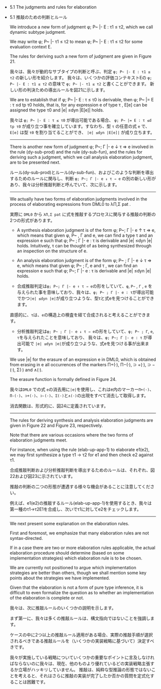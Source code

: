 - 5.1 The judgments and rules for elaboration

- 5.1 推敲のための判断とルール

	We introduce a new form of judgment φ; P~ |- E : τ1 ≤ τ2, which we call dynamic subtype judgment.

	We may write φ; P~ |- τ1 ≤ τ2 to mean φ; P~ |- E : τ1 ≤ τ2 for some evaluation context E.

	The rules for deriving such a new form of judgment are given in Figure 21.


	我々は、我々が動的なサブタイプの判断と呼ぶ、判定 `φ; P~ |- E : τ1 ≤ τ2` の新しい形を紹介します。
	我々は、いくつかの評価コンテキストEの `φ; P~ |- E : τ1 ≤ τ2` の意味で `φ; P~ |- τ1 ≤ τ2` と書くことができます。
	新しい形の判決ための導出ルールを図21に示します。


	We are to establish that if φ; P~ |- E : τ ≤ τ0 is derivable, then φ; P~ |= E : τ ≤d tp τ0 holds, that is, for any expression e of type τ , E[e] can be assigned the type τ0 and |e| ≤dyn |E[e]| holds.


	我々は `φ; P~ |- E : τ ≤ τ0` が導出可能である場合、 `φ; P~ |= E : τ ≤d tp τ0` が成り立つ事を確立しています。すなわち、型 `τ` の任意の式 `e` で、 `E[e]` は型 `τ0` を割り当てることができ、 `|e| ≤dyn |E[e]|` が成り立ちます。

	----

	There is another new form of judgment φ; P~; Γ |- e ↓ τ ⇒ e involved in the rule (dy-sub-prod) and the rule (dy-sub-fun), and the rules for deriving such a judgment, which we call analysis elaboration judgment, are to be presented next.

	ルール(dy-sub-prod)とルール(dy-sub-fun)、およびこのような判断を導出するためのルールに関与し、判断 `φ; P~; Γ |- e ↓ τ ⇒ e` の別の新しい形があり、我々は分析推敲判断と呼んでいて、次に示します。

	----

	We actually have two forms of elaboration judgments involved in the process of elaborating expressions from DML0 to λΠ,Σ pat .

	実際に `DML0` から `λΠ,Σ pat` に式を推敲するプロセスに関与する推敲の判断の2つの形式があります。

	- A synthesis elaboration judgment is of the form φ; P~; Γ |- e ↑ τ ⇒ e, which means that given φ, P~ , Γ and e, we can find a type τ and an expression e such that φ; P~ ; Γ |- e : τ is derivable and |e| ≤dyn |e| holds.
		Intuitively, τ can be thought of as being synthesized through an inspection on the structure of e.
	- An analysis elaboration judgment is of the form φ; P~ ; Γ |- e ↓ τ ⇒ e, which means that given φ; P~ ; Γ, e and τ , we can find an expression e such that φ; P~; Γ |- e : τ is derivable and |e| ≤dyn |e| holds.
	
	- 合成推敲判定は`φ; P~; Γ |- e ↑ τ ⇒ e`の形をしていて、`φ`, `P~` , `Γ` , `e` を与えられた事を意味しており、我々は、`φ; P~ ; Γ |- e : τ`が導出可能でかつ`|e| ≤dyn |e|`が成り立つような、型τと式eを見つけることができます。

	直感的に、`τ`は、`e`の構造上の検査を経て合成されると考えることができます。
	- 分析推敲判定は`φ; P~ ; Γ |- e ↓ τ ⇒ e`の形をしていて、`φ; P~ ; Γ`, `e`, `τ`を与えられたことを意味しており、
	我々は、`φ; P~; Γ |- e : τ` が導出可能で `|e| ≤dyn |e|`が成り立つような、式eを見つける事が出来ます。

	We use |e| for the erasure of an expression e in DML0, which is obtained from erasing in e all occurrences of the markers Π+(·), Π−(·), ⊃ +(·), ⊃ −(·), Σ(·) and ∧(·).

	The erasure function is formally defined in Figure 24.

	我々は`DML0` での式 `e`の消去用に`|e|`を使用し、これはe内のマーカー`Π+(·)`、`Π-(·)`、`⊃+(·)`、`⊃-(·)`、`Σ(·)`と`∧(·)`の出現をすべて消去して取得します。

	消去関数は、形式的に、図24に定義されています。

	----

	The rules for deriving synthesis and analysis elaboration judgments are given in Figure 22 and Figure 23, respectively.

	Note that there are various occasions where the two forms of elaboration judgments meet.

	For instance, when using the rule (elab-up-app-1) to elaborate e1(e2), we may first synthesize a type τ1 → τ2 for e1 and then check e2 against τ1.

	合成推敲判断および分析推敲判断を導出するためのルールは、それぞれ、図22および図23に示されています。

	推敲の判断の二つの形態が遭遇する様々な機会があることに注意してください。

	例えば、e1(e2)の推敲するルール(elab-up-app-1)を使用するとき、我々は第一種のτ1→τ2E1を合成し、次いでτ1に対してe2をチェックします。

	----

	We next present some explanation on the elaboration rules.

	First and foremost, we emphasize that many elaboration rules are not syntax-directed.

	If in a case there are two or more elaboration rules applicable, the actual elaboration procedure should determine (based on some implementation strategies) which elaboration rule is to be chosen.

	We are currently not positioned to argue which implementation strategies are better than others, though we shall mention some key points about the strategies we have implemented.

	Given that the elaboration is not a form of pure type inference, it is difficult to even formalize the question as to whether an implementation of the elaboration is complete or not.

	我々は、次に推敲ルールのいくつかの説明を示します。

	まず第一に、我々は多くの推敲ルールは、構文指向ではないことを強調します。

	ケースの中に2つ以上の推敲ルール適用がある場合、実際の推敲手順が選択されるべきである推敲ルールを（いくつかの実装戦略に基づいて）決定すべきです。

	我々が実施している戦略についていくつかの重要なポイントに言及しなければならないのに我々は、現在、他のものより優れているどの実装戦略主張するか立場がハッキリしていません。
	推敲は、純粋な型推論の形態ではないことを考えると、それはさらに推敲の実装が完了したか否かの質問を定式化することは困難です。

